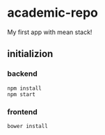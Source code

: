 # academic-repo
My first app with mean stack!

## initializion

### backend
```
npm install
npm start
```

### frontend
```
bower install
```
